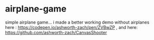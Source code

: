 # airplane-game
simple airplane game... i made a better working demo without airplanes here :  https://codepen.io/ashworth-zach/pen/ZVBwZP , and here: https://github.com/ashworth-zach/CanvasShooter
